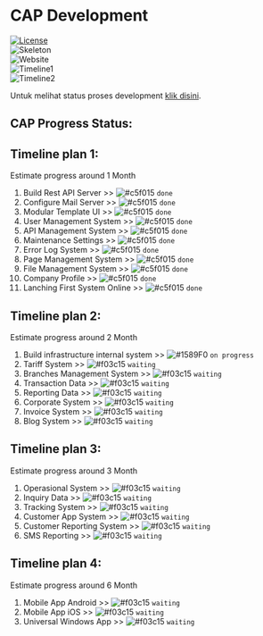 CAP Development
=======
[![License](https://img.shields.io/badge/license-MIT-blue.svg)](https://github.com/aalfiann/cap-dev-repo/blob/master/license.md)<br>
![Skeleton](https://img.shields.io/badge/skeleton-100%25-green.svg)<br>
![Website](https://img.shields.io/badge/website-100%25-green.svg)<br>
![Timeline1](https://img.shields.io/badge/timeline1-100%25-green.svg)<br>
![Timeline2](https://img.shields.io/badge/timeline2-10%25-green.svg)<br>


Untuk melihat status proses development [klik disini](https://github.com/aalfiann/cap-dev-repo/commits/master).<br>

CAP Progress Status:
---------------

Timeline plan 1:
---------------
Estimate progress around 1 Month
1. Build Rest API Server >> ![#c5f015](https://placehold.it/15/c5f015/000000?text=+) `done`
2. Configure Mail Server >> ![#c5f015](https://placehold.it/15/c5f015/000000?text=+) `done`
3. Modular Template UI >> ![#c5f015](https://placehold.it/15/c5f015/000000?text=+) `done`
4. User Management System >> ![#c5f015](https://placehold.it/15/c5f015/000000?text=+) `done`
5. API Management System >> ![#c5f015](https://placehold.it/15/c5f015/000000?text=+) `done`
6. Maintenance Settings >> ![#c5f015](https://placehold.it/15/c5f015/000000?text=+) `done`
7. Error Log System >> ![#c5f015](https://placehold.it/15/c5f015/000000?text=+) `done`
8. Page Management System >> ![#c5f015](https://placehold.it/15/c5f015/000000?text=+) `done`
9. File Management System >> ![#c5f015](https://placehold.it/15/c5f015/000000?text=+) `done`
10. Company Profile >> ![#c5f015](https://placehold.it/15/c5f015/000000?text=+) `done`
11. Lanching First System Online >> ![#c5f015](https://placehold.it/15/c5f015/000000?text=+) `done`


Timeline plan 2:
---------------
Estimate progress around 2 Month
1. Build infrastructure internal system >> ![#1589F0](https://placehold.it/15/1589F0/000000?text=+) `on progress`
2. Tariff System >> ![#f03c15](https://placehold.it/15/f03c15/000000?text=+) `waiting`
3. Branches Management System >> ![#f03c15](https://placehold.it/15/f03c15/000000?text=+) `waiting`
4. Transaction Data >> ![#f03c15](https://placehold.it/15/f03c15/000000?text=+) `waiting`
5. Reporting Data >> ![#f03c15](https://placehold.it/15/f03c15/000000?text=+) `waiting`
6. Corporate System >> ![#f03c15](https://placehold.it/15/f03c15/000000?text=+) `waiting`
7. Invoice System >> ![#f03c15](https://placehold.it/15/f03c15/000000?text=+) `waiting`
8. Blog System >> ![#f03c15](https://placehold.it/15/f03c15/000000?text=+) `waiting`


Timeline plan 3:
---------------
Estimate progress around 3 Month
1. Operasional System >> ![#f03c15](https://placehold.it/15/f03c15/000000?text=+) `waiting`
2. Inquiry Data >> ![#f03c15](https://placehold.it/15/f03c15/000000?text=+) `waiting`
3. Tracking System >> ![#f03c15](https://placehold.it/15/f03c15/000000?text=+) `waiting`
4. Customer App System >> ![#f03c15](https://placehold.it/15/f03c15/000000?text=+) `waiting`
5. Customer Reporting System >> ![#f03c15](https://placehold.it/15/f03c15/000000?text=+) `waiting`
6. SMS Reporting >> ![#f03c15](https://placehold.it/15/f03c15/000000?text=+) `waiting`


Timeline plan 4:
---------------
Estimate progress around 6 Month
1. Mobile App Android >> ![#f03c15](https://placehold.it/15/f03c15/000000?text=+) `waiting`
2. Mobile App iOS >> ![#f03c15](https://placehold.it/15/f03c15/000000?text=+) `waiting`
3. Universal Windows App >> ![#f03c15](https://placehold.it/15/f03c15/000000?text=+) `waiting`